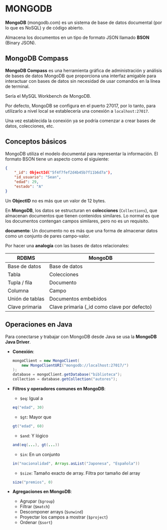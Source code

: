 # MONGODB
**MongoDB** (mongodb.com) es un sistema de base de datos documental (por lo que es NoSQL) y de código abierto.

Almacena los documentos en un tipo de formato JSON llamado **BSON** (Binary JSON).

## MongoDB Compass

**MongoDB Compass** es una herramienta gráfica de administración y análisis de bases de datos MongoDB que proporciona una interfaz amigable para interactuar con bases de datos sin necesidad de usar comandos en la línea de terminal.

Sería el MySQL Workbench de MongoDB.

Por defecto, MongoDB se configura en el puerto 27017, por lo tanto, para utilizarlo a nivel local se establecería una conexión a ``localhost:27017``.

Una vez establecida la conexión ya se podría comenzar a crear bases de datos, colecciones, etc.

## Conceptos básicos

MongoDB utiliza el modelo documental para representar la información. El formato BSON tiene un aspecto como el siguiente:

```json
{
    "_id": ObjectId("5f4f7fef2d4b45b7f11b6d7a"), 
    "id_usuario": "Sean",
    "edad": 29,
    "estado": "A"
}
```

Un **ObjectID** no es más que un valor de 12 bytes.

En **MongoDB**, los datos se estructuran en **colecciones** (``Collections``), que almacenan documentos que tienen contenidos similares. Lo normal es que los documentos contengan campos similares, pero no es un requisito.

**documento**: 
Un documento no es más que una forma de almacenar datos como un conjunto de pares campo-valor.

Por hacer una **analogía** con las bases de datos relacionales:

|   **RDBMS**	        |   **MongoDB**                                 |
|-----------------------|-----------------------------------------------|
|   Base de datos	    |   Base de datos                               |
|   Tabla	            |   Colecciones                                 |
|   Tupla / fila	    |   Documento                                   |
|   Columna	            |   Campo                                       |
|   Unión de tablas	    |   Documentos embebidos                        |
|   Clave primaria	    |   Clave primaria (_id como clave por defecto) | 

## Operaciones en Java

Para conectarse y trabajar con MongoDB desde Java se usa la **MongoDB Java Driver**.

- **Conexión**:

    ```java
    mongoClient = new MongoClient(
        new MongoClientURI("mongodb://localhost:27017/")
    );
    database = mongoClient.getDatabase("biblioteca");
    collection = database.getCollection("autores");
    ```

- **Filtros y operadores comunes en MongoDB**:
    - ``$eq``:	Igual a	
    ```java
    eq("edad", 30)
    ```

    - ``$gt``:	Mayor que	
    ```java
    gt("edad", 60)
    ```

    - ``$and``:	Y lógico	
    ```java
    and(eq(...), gt(...))
    ```

    - ``$in``:	En un conjunto	
    ```java
    in("nacionalidad", Arrays.asList("Japonesa", "Española"))
    ```

    - ``$size``: Tamaño exacto de array. Filtra por tamaño del array	
    ```java
    size("premios", 0)
    ```

- **Agregaciones en MongoDB**:
    - Agrupar (``$group``)
    - Filtrar (``$match``)
    - Descomponer arrays (``$unwind``)
    - Proyectar los campos a mostrar (``$project``)
    - Ordenar (``$sort``)
